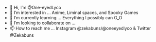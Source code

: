 - 👋 Hi, I’m @One-eyedLyco
- 👀 I’m interested in ... Anime, Liminal spaces, and Spooky Games
- 🌱 I’m currently learning ... Everything I possibly can O_O
- 💞️ I’m looking to collaborate on ...
- 📫 How to reach me ... Instagram @zekabuns/@oneeyedlyco & Twitter @Zekabuns 

<!---
One-eyedLyco/One-eyedLyco is a ✨ special ✨ repository because its `README.md` (this file) appears on your GitHub profile.
You can click the Preview link to take a look at your changes.
--->
